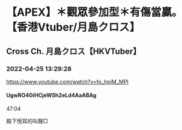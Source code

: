 # 【APEX】＊觀眾參加型＊有傷當贏。【香港Vtuber/月島クロス】

## Cross Ch. 月島クロス【HKVTuber】

### 2022-04-25 13:29:28

https://www.youtube.com/watch?v=fo_hpiM_MPI

#### UgwRO4GiHCjeWSh2eLd4AaABAg

47:04

殿下悅耳的叫聲□

